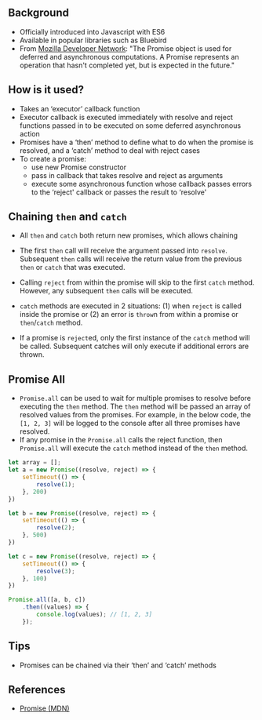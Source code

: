 ## Background
- Officially introduced into Javascript with ES6
- Available in popular libraries such as Bluebird
- From [Mozilla Developer Network](https://developer.mozilla.org/en-US/docs/Web/JavaScript/Reference/Global_Objects/Promise): "The Promise object is used for deferred and asynchronous computations. A Promise represents an operation that hasn't completed yet, but is expected in the future."

## How is it used?

- Takes an ‘executor’ callback function
- Executor callback is executed immediately with resolve and reject functions passed in to be executed on some deferred asynchronous action
- Promises have a ‘then’ method to define what to do when the promise is resolved, and a ‘catch’ method to deal with reject cases
- To create a promise:
    - use new Promise constructor
    - pass in callback that takes resolve and reject as arguments
    - execute some asynchronous function whose callback passes errors to the ‘reject' callback or passes the result to ‘resolve'

## Chaining `then` and `catch`
- All `then` and `catch` both return new promises, which allows chaining

- The first `then` call will receive the argument passed into `resolve`. Subsequent `then` calls will receive the return value from the previous `then` or `catch` that was executed.

- Calling `reject` from within the promise will skip to the first `catch` method. However, any subsequent `then` calls will be executed.

- `catch` methods are executed in 2 situations: (1) when `reject` is called inside the promise or (2) an error is `throw`n from within a promise or `then`/`catch` method.

- If a promise is `reject`ed, only the first instance of the `catch` method will be called. Subsequent catches will only execute if additional errors are thrown.

## Promise All
- `Promise.all` can be used to wait for multiple promises to resolve before executing the `then` method. The `then` method will be passed an array of resolved values from the promises. For example, in the below code, the `[1, 2, 3]` will be logged to the console after all three promises have resolved.
- If any promise in the `Promise.all` calls the reject function, then `Promise.all` will execute the `catch` method instead of the `then` method.

```javascript
let array = [];
let a = new Promise((resolve, reject) => {
	setTimeout(() => {
		resolve(1);
	}, 200)
})

let b = new Promise((resolve, reject) => {
	setTimeout(() => {
		resolve(2);
	}, 500)
})

let c = new Promise((resolve, reject) => {
	setTimeout(() => {
		resolve(3);
	}, 100)
})

Promise.all([a, b, c])
	.then((values) => {
		console.log(values); // [1, 2, 3]
	});
```

## Tips

- Promises can be chained via their ‘then’ and ‘catch’ methods

## References
- [Promise (MDN)](https://developer.mozilla.org/en-US/docs/Web/JavaScript/Reference/Global_Objects/Promise)